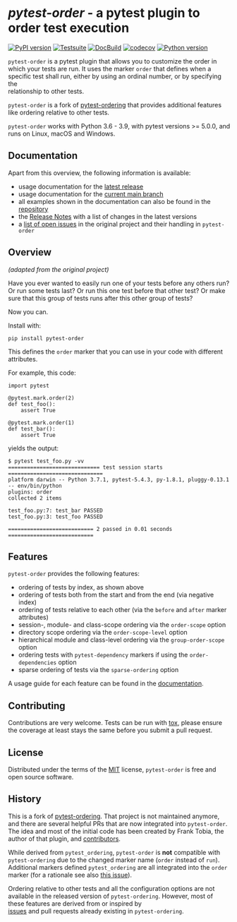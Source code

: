 _pytest-order_ - a pytest plugin to order test execution
========================================================

[![PyPI version](https://badge.fury.io/py/pytest-order.svg)](https://pypi.org/project/pytest-order) [![Testsuite](https://github.com/pytest-dev/pytest-order/workflows/Testsuite/badge.svg)](https://github.com/pytest-dev/pytest-order/actions?query=workflow%3ATestsuite) [![DocBuild](https://github.com/pytest-dev/pytest-order/workflows/DocBuild/badge.svg)](https://github.com/pytest-dev/pytest-order/actions?query=workflow%3ADocBuild) [![codecov](https://codecov.io/gh/pytest-dev/pytest-order/branch/main/graph/badge.svg?token=M9PHWZSHUU)](https://codecov.io/gh/pytest-dev/pytest-order) [![Python version](https://img.shields.io/pypi/pyversions/pytest-order.svg)](https://pypi.org/project/pytest-order)

`pytest-order` is a pytest plugin that allows you to customize the order in which
your tests are run. It uses the marker `order` that defines when a specific
test shall run, either by using an ordinal number, or by specifying the  
relationship to other tests. 

`pytest-order` is a fork of
[pytest-ordering](https://github.com/ftobia/pytest-ordering) that provides
additional features like ordering relative to other tests.

`pytest-order` works with Python 3.6 - 3.9, with pytest 
versions >= 5.0.0, and runs on Linux, macOS and Windows.

Documentation
-------------
Apart from this overview, the following information is available:
- usage documentation for the [latest release](https://pytest-dev.github.io/pytest-order/stable/)
- usage documentation for the [current main branch](https://pytest-dev.github.io/pytest-order/dev/)
- all examples shown in the documentation can also be found in the 
  [repository](https://github.com/pytest-dev/pytest-order/tree/main/example)
- the [Release Notes](https://github.com/pytest-dev/pytest-order/blob/main/CHANGELOG.md)
  with a list of changes in the latest versions
- a [list of open issues](https://github.com/pytest-dev/pytest-order/blob/main/old_issues.md)
  in the original project and their handling in `pytest-order`

Overview
--------
_(adapted from the original project)_

Have you ever wanted to easily run one of your tests before any others run?
Or run some tests last? Or run this one test before that other test? Or
make sure that this group of tests runs after this other group of tests?

Now you can.

Install with:

    pip install pytest-order

This defines the ``order`` marker that you can use in your code with
different attributes. 

For example, this code:

    import pytest

    @pytest.mark.order(2)
    def test_foo():
        assert True

    @pytest.mark.order(1)
    def test_bar():
        assert True

yields the output:

    $ pytest test_foo.py -vv
    ============================= test session starts ==============================
    platform darwin -- Python 3.7.1, pytest-5.4.3, py-1.8.1, pluggy-0.13.1 -- env/bin/python
    plugins: order
    collected 2 items

    test_foo.py:7: test_bar PASSED
    test_foo.py:3: test_foo PASSED

    =========================== 2 passed in 0.01 seconds ===========================

Features
--------
`pytest-order` provides the following features:
- ordering of tests by index, as shown above
- ordering of tests both from the start and from the end (via negative
  index)
- ordering of tests relative to each other (via the `before` and `after`
  marker attributes) 
- session-, module- and class-scope ordering via the ``order-scope`` option
- directory scope ordering via the ``order-scope-level`` option
- hierarchical module and class-level ordering via the ``group-order-scope``
  option
- ordering tests with `pytest-dependency` markers if using the
  ``order-dependencies`` option
- sparse ordering of tests via the ``sparse-ordering`` option
  
A usage guide for each feature can be
found in the [documentation](https://pytest-dev.github.io/pytest-order/dev/).

Contributing
------------
Contributions are very welcome. Tests can be run with 
[tox](https://tox.readthedocs.io/en/latest/), please ensure
the coverage at least stays the same before you submit a pull request.

License
-------
Distributed under the terms of the [MIT](http://opensource.org/licenses/MIT)
license, `pytest-order` is free and open source software.

History
-------
This is a fork of [pytest-ordering](https://github.com/ftobia/pytest-ordering).
That project is not maintained anymore, and there are several helpful PRs
that are now integrated into `pytest-order`. The idea and most of the 
initial code has been created by Frank Tobia, the author of that plugin, and
[contributors](https://github.com/pytest-dev/pytest-order/blob/main/AUTHORS).

While derived from `pytest_ordering`, `pytest-order` is **not** compatible
with `pytest-ordering` due to the changed marker name (`order` instead of
`run`). Additional markers defined `pytest_ordering` are all integrated 
into the `order` marker (for a rationale see also
[this issue](https://github.com/ftobia/pytest-ordering/issues/38)).

Ordering relative to other tests and all the configuration options are not
available in the released version of `pytest-ordering`.
However, most of these features are derived from or inspired by  
[issues](https://github.com/pytest-dev/pytest-order/blob/main/old_issues.md)
and pull requests already existing in `pytest-ordering`.
